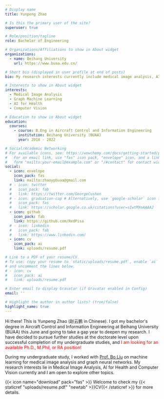 ```yaml
---
# Display name
title: Yunpeng Zhao

# Is this the primary user of the site?
superuser: true

# Role/position/tagline
role: Bachelor of Engineering

# Organizations/Affiliations to show in About widget
organizations:
  - name: Beihang University
    url: https://www.buaa.edu.cn/

# Short bio (displayed in user profile at end of posts)
bio: My research interests currently include medical image analysis, AI for Health and computer vision, and I am open to explore other topics. <font color="red">I am looking for an available Ph.D., M.Phil, or RA position!</font>

# Interests to show in About widget
interests:
  - Medical Image Analysis
  - Graph Machine Learning
  - AI for Health
  - Computer Vision

# Education to show in About widget
education:
  courses:
    - course: B.Eng in Aircraft Control and Information Engineering
      institution: Beihang University (BUAA)
      year: 2018 - 2022

# Social/Academic Networking
# For available icons, see: https://wowchemy.com/docs/getting-started/page-builder/#icons
#   For an email link, use "fas" icon pack, "envelope" icon, and a link in the
#   form "mailto:your-email@example.com" or "/#contact" for contact widget.
social:
  - icon: envelope
    icon_pack: fas
    link: mailto:zhaoypbuaa@gmail.com
  # - icon: twitter
  #   icon_pack: fab
  #   link: https://twitter.com/GeorgeCushen
  # - icon: graduation-cap # Alternatively, use `google-scholar` icon from `ai` icon pack
  #   icon_pack: fas
  #   link: https://scholar.google.co.uk/citations?user=sIwtMXoAAAAJ
  - icon: github
    icon_pack: fab
    link: https://github.com/RedPisa
  # - icon: linkedin
  #   icon_pack: fab
  #   link: https://www.linkedin.com/
  - icon: cv
    icon_pack: ai
    link: uploads/resume.pdf

# Link to a PDF of your resume/CV.
# To use: copy your resume to `static/uploads/resume.pdf`, enable `ai` icons in `params.toml`,
# and uncomment the lines below.
# - icon: cv
#   icon_pack: ai
#   link: uploads/resume.pdf

# Enter email to display Gravatar (if Gravatar enabled in Config)
email: ''

# Highlight the author in author lists? (true/false)
highlight_name: true
---
```


Hi there! This is Yunpeng Zhao (赵云鹏 in Chinese). I got my bachelor's degree in Aircraft Control and Information Engineering at Beihang University (BUAA) this June and going to take a gap year to deepen my research. I have decided to pursue further studies at the doctorate level upon successful completion of my undergraduate studies, and <font color="red">I am looking for an available Ph.D., M.Phil, or RA position!</font>

During my undergraduate study, I worked with [Prof. Bo Liu](http://www.sa.buaa.edu.cn/info/1014/4787.htm) on machine learning for medical image analysis and graph neural networks. My research interests lie in Medical Image Analysis, AI for Health and Computer Vision currently and I am open to explore other topics.

{{< icon name="download" pack="fas" >}} Welcome to check my {{< staticref "uploads/resume.pdf" "newtab" >}}CV{{< /staticref >}} for more details.
